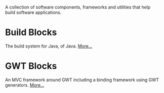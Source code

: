 A collection of software components, frameworks and utilities that help build software applications.

# Build Blocks #

The build system for Java, of Java. [More...](BuildBlocks.md)

# GWT Blocks #

An MVC framework around GWT including a binding framework using GWT generators. [More...](GWTBlocks.md)